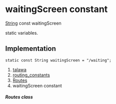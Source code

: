 
<div>

# waitingScreen constant

</div>


[String](https://api.flutter.dev/flutter/dart-core/String-class.html)
const waitingScreen



static variables.



## Implementation

``` language-dart
static const String waitingScreen = "/waiting";
```







1.  [talawa](../../index.md)
2.  [routing_constants](../../constants_routing_constants/)
3.  [Routes](../../constants_routing_constants/Routes-class.md)
4.  waitingScreen constant

##### Routes class







